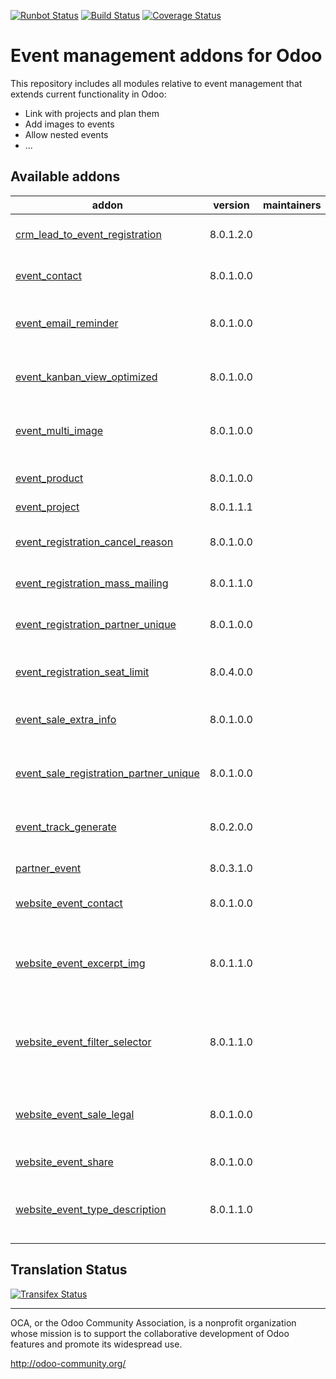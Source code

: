[![Runbot Status](https://runbot.odoo-community.org/runbot/badge/flat/199/8.0.svg)](https://runbot.odoo-community.org/runbot/repo/github-com-oca-event-199)
[![Build Status](https://travis-ci.org/OCA/event.svg?branch=8.0)](https://travis-ci.org/OCA/event)
[![Coverage Status](https://coveralls.io/repos/OCA/event/badge.svg?branch=8.0)](https://coveralls.io/r/OCA/event?branch=8.0)

Event management addons for Odoo
================================

This repository includes all modules relative to event management that extends
current functionality in Odoo:

* Link with projects and plan them
* Add images to events
* Allow nested events
* ...

[//]: # (addons)

Available addons
----------------
addon | version | maintainers | summary
--- | --- | --- | ---
[crm_lead_to_event_registration](crm_lead_to_event_registration/) | 8.0.1.2.0 |  | Register a lead directly in an event
[event_contact](event_contact/) | 8.0.1.0.0 |  | Add contacts to event and event type
[event_email_reminder](event_email_reminder/) | 8.0.1.0.0 |  | Send an email before an event start
[event_kanban_view_optimized](event_kanban_view_optimized/) | 8.0.1.0.0 |  | Optimize event kanban view load time
[event_multi_image](event_multi_image/) | 8.0.1.0.0 |  | Attach multiple images for each event
[event_product](event_product/) | 8.0.1.0.0 |  | Combine products and events
[event_project](event_project/) | 8.0.1.1.1 |  | Event project
[event_registration_cancel_reason](event_registration_cancel_reason/) | 8.0.1.0.0 |  | Reasons for event registrations cancellations
[event_registration_mass_mailing](event_registration_mass_mailing/) | 8.0.1.1.0 |  | Mass mailing from events
[event_registration_partner_unique](event_registration_partner_unique/) | 8.0.1.0.0 |  | Enforces 1 registration per partner and event
[event_registration_seat_limit](event_registration_seat_limit/) | 8.0.4.0.0 |  | Limit seats per registration
[event_sale_extra_info](event_sale_extra_info/) | 8.0.1.0.0 |  | Additional information for event registrations
[event_sale_registration_partner_unique](event_sale_registration_partner_unique/) | 8.0.1.0.0 |  | Makes event sales not to duplicate registrations
[event_track_generate](event_track_generate/) | 8.0.2.0.0 |  | Generate a bunch of event tracks at once
[partner_event](partner_event/) | 8.0.3.1.0 |  | Link partner to events
[website_event_contact](website_event_contact/) | 8.0.1.0.0 |  | Publish your event contacts
[website_event_excerpt_img](website_event_excerpt_img/) | 8.0.1.1.0 |  | New layout for event summary, including an excerpt and image
[website_event_filter_selector](website_event_filter_selector/) | 8.0.1.1.0 |  | Add a customizable top area to filter events with selectors
[website_event_sale_legal](website_event_sale_legal/) | 8.0.1.0.0 |  | Make attendees to accept legal terms per event
[website_event_share](website_event_share/) | 8.0.1.0.0 |  | Add contacts to event
[website_event_type_description](website_event_type_description/) | 8.0.1.1.0 |  | Display a specific description for each event type

[//]: # (end addons)

Translation Status
------------------
[![Transifex Status](https://www.transifex.com/projects/p/OCA-event-8-0/chart/image_png)](https://www.transifex.com/projects/p/event-8-0)

----

OCA, or the Odoo Community Association, is a nonprofit organization whose 
mission is to support the collaborative development of Odoo features and 
promote its widespread use.

http://odoo-community.org/
